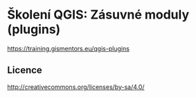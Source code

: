 Školení QGIS: Zásuvné moduly (plugins)
======================================

https://training.gismentors.eu/qgis-plugins

Licence
-------

http://creativecommons.org/licenses/by-sa/4.0/
